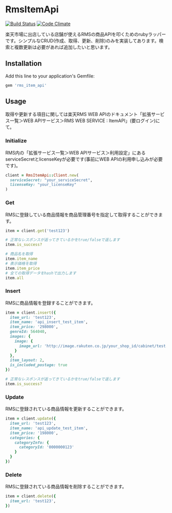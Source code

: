 # RmsItemApi

[![Build Status](https://travis-ci.org/t4traw/rms_item_api.svg?branch=master)](https://travis-ci.org/t4traw/rms_item_api)
[![Code Climate](https://codeclimate.com/github/t4traw/rms_item_api/badges/gpa.svg)](https://codeclimate.com/github/t4traw/rms_item_api)

楽天市場に出店している店舗が使えるRMSの商品APIを叩くためのrubyラッパーです。シンプルなCRUD(作成、取得、更新、削除)のみを実装してあります。検索と複数更新は必要があれば追加したいと思います。

## Installation

Add this line to your application's Gemfile:

```ruby
gem 'rms_item_api'
```
## Usage

取得や更新する項目に関しては楽天RMS WEB APIのドキュメント「拡張サービス一覧＞WEB APIサービス＞RMS WEB SERVICE : ItemAPI」(要ログイン)にて。

### Initialize

RMS内の「拡張サービス一覧＞WEB APIサービス＞利用設定」にあるserviceSecretとlicenseKeyが必要です(事前にWEB APIの利用申し込みが必要です)。

```ruby
client = RmsItemApi::Client.new(
  serviceSecret: "your_serviceSecret",
  licenseKey: "your_licenseKey"
)
```

### Get

RMSに登録している商品情報を商品管理番号を指定して取得することができます。

```ruby
item = client.get('test123')

# 正常なレスポンスが返ってきているかをtrue/falseで返します
item.is_success?

# 商品名を取得
item.item_name
# 表示価格を取得
item.item_price
# 全ての取得データをhashで出力します
item.all
```

### Insert

RMSに商品情報を登録することができます。

```ruby
item = client.insert({
  item_url: 'test123',
  item_name: 'api_insert_test_item',
  item_price: '298000',
  genreId: 564040,
  images: {
    image: {
      image_url: 'http://image.rakuten.co.jp/your_shop_id/cabinet/test.jpg'
    }
  },
  item_layout: 2,
  is_included_postage: true
})

# 正常なレスポンスが返ってきているかをtrue/falseで返します
item.is_success?
```

### Update

RMSに登録されている商品情報を更新することができます。

```ruby
item = client.update({
  item_url: 'test123',
  item_name: 'api_update_test_item',
  item_price: '198000',
  categories: {
    categoryInfo: {
      categoryId: '0000000123'
    }
  }
})
```

### Delete

RMSに登録されている商品情報を削除することができます。

```ruby
item = client.delete({
  item_url: 'test123',
})
```
